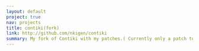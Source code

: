 ```yaml
---
layout: default
project: true
nav: projects
title: contiki(fork)
link: http://github.com/nkigen/contiki
summary: My fork of Contiki with my patches.( Currently only a patch to the official JSON app)
---
```

